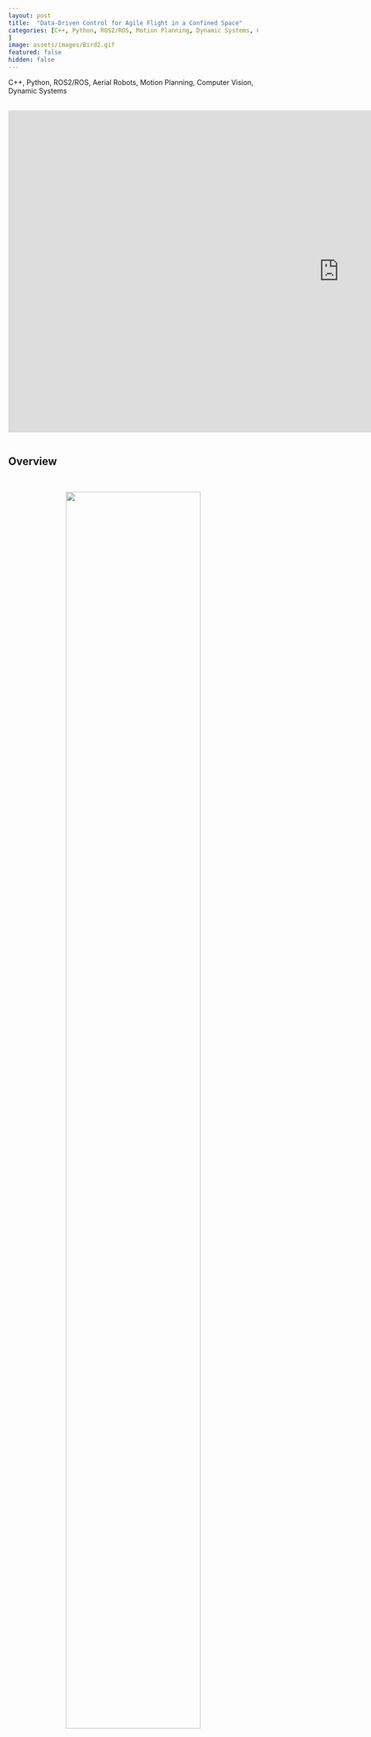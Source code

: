 ```yaml
---
layout: post
title:  "Data-Driven Control for Agile Flight in a Confined Space"
categories: [C++, Python, ROS2/ROS, Motion Planning, Dynamic Systems, Controls, Data Structures, Aerial Robots, Mechatronics, Circuit Design, Computer Vision, CMake
]
image: assets/images/Bird2.gif
featured: false
hidden: false
---
```

C++, Python, ROS2/ROS, Aerial Robots, Motion Planning, Computer Vision, Dynamic Systems 

<br>

<div align="center"><iframe width="1333" height="650" src="https://www.youtube.com/embed/oVQGfwPvMw4" title="Data Driven Control of an Agile Robot Bird in a Confined Space" frameborder="0" allow="accelerometer; autoplay; clipboard-write; encrypted-media; gyroscope; picture-in-picture; web-share" referrerpolicy="strict-origin-when-cross-origin" allowfullscreen></iframe></div>

<br>

## Overview

<br>

<figure align = "center">
<img src="{{ site.baseurl }}/assets/images/birdsideview.gif" width="80%"/>

<img src="{{ site.baseurl }}/assets/images/birdtopview.gif" width="80%"/>
<figcaption><em> Top and side views of the bird successfully flying in circles.
</em></figcaption>
</figure>

<br>

<div align="center"><h2> <a href="https://github.com/GogiPuttar/ros2_metafly" target="_blank">View it on Github ⇗</a></h2></div>

<br>

## Personal Motivation

### MetaFly by Bionic Bird

<br>

<div align="center"><iframe width="650" height="317" src="https://player.vimeo.com/video/377080293?autoplay=1&amp;dnt=1&app_id=122963" title="Data Driven Control of an Agile Robot Bird in a Confined Space" frameborder="0" allow="accelerometer; autoplay; clipboard-write; encrypted-media; gyroscope; picture-in-picture; web-share" referrerpolicy="strict-origin-when-cross-origin" allowfullscreen></iframe></div>
<p align="center">
<em>
MetaFly product video.
</em>
</p>

<br>

### How hard is it to fly this thing?

<br>

## Control Architecture

The control architecture was developed after several hours of experimentation, involving tradeoffs between efficacy and complexity.
At the heart of it is an altitude ($$z$$) controller that commands speed ($$\sigma$$), and a roll ($$\alpha$$) controller that outputs steering ($$\phi$$).
This assumes that the bird is two parallel Single Input Single Output (SISO) system as opposed to a Multi Input Multi Output (MIMO) system, which is fair since the height and roll are the only known parameters that remain relatively independent, at least in the controls domain that we prefer to operate the bird in.
More on the domain in [the Data Collection section](#data-collection).
The controller is exactly described by:

$$
\begin{equation}
    \sigma = \sigma_{d}~+~K_{p_z}(z_t - z),
\end{equation}
$$

$$
\begin{equation}
    \phi = K_{p_{\alpha}}(\alpha_t - \alpha)~+~K_{d_{\alpha}}(\dot{\alpha}_t - \dot{\alpha}),
\end{equation}
$$

where $$\sigma_d$$ is the feedforward speed command required to maintain altitude. 
Here, the desired roll ($$\alpha_t$$) is either:

$$
\begin{equation}
    \alpha_t = \alpha_d + K_{p_{R}}(R_t - R),
\end{equation}
$$

or 

$$
\begin{equation}
    \alpha_t = \alpha_d + K_{p_{\gamma}}(\gamma_t - \gamma),
\end{equation}
$$

decided by the motion planner, which also calculates the desired yaw ($$\gamma_t$$) and the desired radius ($$R_t$$).
More on this in [the Motion Planner section](#motion-planner).
The tunable parameters of this architecture are: $$\{K_{p_z}, K_{p_\alpha}, K_{p_R}, K_{p_\gamma}, K_{d_\alpha}, \sigma_{d}, \alpha_d\}$$, which are distributed across controllers making them relatively easy to tune.
There are more tunable parameters in the motion planner.

<figure align = "center"><img src="{{ site.baseurl }}/assets/images/birdcontrolsgraph2.svg" width="95%"/>
<figcaption>
<em>
Fig. 1. Final control architecture of the system
</em>
</figcaption>
</figure>

<br>

## Motion Planner

The goal of the motion planner is to counteract the overall drift of the system that accumulates over time, to prevent the bird from violating the constraints of the room. 
This switches the behaviour over longer time horizons, since experiments with reactive approaches did not give good results.
This also relies on a special elliptical manifold which functions as mixture of the target circle and cuboidal constraints of the drone cage.
This aproach does not have a strong theoretical motivation, although a blending objective-based controller that emulates the functionality of this motion planner might make it a less contrived approach which could be used in other systems.
The tunable parameters for this are:
- The center and dimensions of the ellipse
- The range about the tangent for the heading vector

The pseudocode for the motion planner is:

```
START

DEPLOY a height controller for speed command

IF the bird is inside the ellipse:
  DEPLOY a radius controller for steering command, to track the target circle's radius

OTHERWISE:
  IF the tangent vector from the bird to the target circle is within a certain range of the bird's heading vector:
    DEPLOY a yaw controller to make the bird travel along the tangent

  OTHERWISE:
    DEPLOY a radius controller to make a sharp turn, so that it doesn't stray too far from the ellipse

GO TO START
```

Here's a video of the motion planner in action.

<br>

<div align="center">
<video width="90%" controls loop autoplay muted>
    <source src="https://github.com/user-attachments/assets/7d3f5dd1-43ff-4e1a-bd0b-074c8641f635" type="video/mp4">
</video>
</div>
<p align="center">
<em>
The motion planner in action, viewed through RViz. The bounding box is green when the bird is inside the ellipse, and mauve when the bird is outside it.
</em>
</p>

<br>

## System Design

<figure align = "center"><img src="{{ site.baseurl }}/assets/images/birdsystem2.svg" width="95%"/>
<figcaption>
<em>
Fig. 2. The whole system as a control loop
</em>
</figcaption>
</figure>

### Transmitter - Feedforward

<figure align = "center">
<img src="{{ site.baseurl }}/assets/images/birdremote.jpg" width="51.7%"/>
<img src="{{ site.baseurl }}/assets/images/birdremoteschematic3.svg" width="45%"/>
<figcaption><em>Fig. 3. Schematic and picture of the electronically controlled transmitter module for the MetaFly
</em></figcaption>
</figure>

### Motion Capture - Feedback

<figure align = "center"><img src="{{ site.baseurl }}/assets/images/mocap.gif" width="90%"/>
<figcaption><em>The bird being tracked by multiple cameras of the OptiTrack system.
</em></figcaption>
</figure>

<iframe src="{{ site.baseurl }}/assets/images/3d_plot_interactive_spin.html" width="100%" height="500px"></iframe>
<p align="center">
<em>
Fig. 4. The portion of the drone cage that is observable using the OptiTrack system.
</em>
</p>

<br>

## Experiments

### Screw Trajectory

<div align="center">
<video width="80%" controls loop autoplay muted>
    <source src="https://github.com/user-attachments/assets/46f692a1-a44e-469a-bf53-0ba79c8d96f4" type="video/mp4">
</video>
</div>
<p align="center">
<em>
Screw-like trajectory of the robot. The green dot represents the instantaneous center on the x-y plane.
</em>
</p>

### Data Collection

The controls domain comprises integer values for speed ($$0~\mbox{-}~127$$) and steering ($$-127~\mbox{-}~127$$), and the range we prefer to operate 
 ($$\sigma \approx 0~\mbox{-}~127$$, $$\phi \approx -70~\mbox{-}~70$$).

<figure align = "center"><img src="{{ site.baseurl }}/assets/images/birdpitchvsteering.png" width="60%"/>
<figcaption><em>Fig. 5. Relation between screw pitch and steering command for 100+ trials at constant max speed input.
</em></figcaption>
</figure>

<figure align = "center"><img src="{{ site.baseurl }}/assets/images/birdrollvsteering.png" width="60%"/>
<figcaption><em>Fig. 6. Relation between roll and steering command for 100+ trials at constant max speed input.
</em></figcaption>
</figure>

<br>

## Future Work

### 1. Reactive Drift Control

<figure align = "center"><img src="{{ site.baseurl }}/assets/images/birddrift.gif" width="60%"/>
<figcaption><em>The bird drifting and the instantaneous measured drift.
</em></figcaption>
</figure>

### 2. Imitation Learning through Data Collection

<figure align = "center"><img src="{{ site.baseurl }}/assets/images/birdps3.jpg" width="50%"/>
<figcaption><em>Fig. 7. The bird can even be controlled using a PS3 remote through ROS2.
</em></figcaption>
</figure>

### 3. Tuning gains "on the fly"

### 4. Transitioning from one set of constraints to another

### 5. Minimal radius control 

<br>

## Acknowledgements

<figure align = "left"><img src="{{ site.baseurl }}/assets/images/jakeketchum.jpg?raw=true" width="20%"/>
</figure>

***Thanks <a href="https://jake-ketchum.squarespace.com/" target="_blank">Jake</a>, for mentoring me throughout this project, and for being so nice. You're someone I can really talk to :)***

<figure align = "left"><img src="{{ site.baseurl }}/assets/images/davin.jpg?raw=true" width="20%"/>
</figure>

***Thanks <a href="https://dlandry97.github.io/Davin_Landry/" target="_blank">Davin</a>, for helping me build a totally epic DRONE CAGE!!***

<figure align = "left"><img src="{{ site.baseurl }}/assets/images/drew-curtis.png?raw=true" width="20%"/>
</figure>

***Thanks <a href="https://robotics.northwestern.edu/people/profiles/students/curtis-drew.html" target="_blank">Drew</a>, for helping me set up and debug the OptiTrack system.***

<br>




